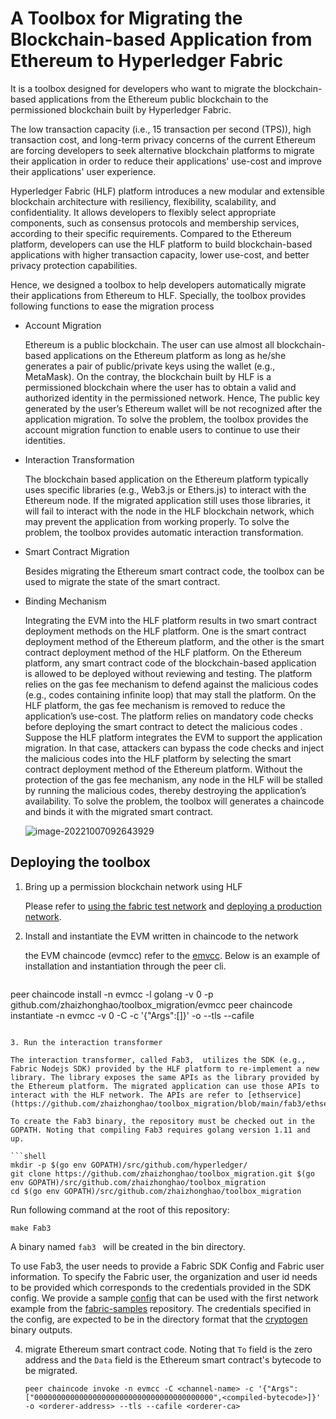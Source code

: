 # A Toolbox for Migrating the Blockchain-based Application from Ethereum to Hyperledger Fabric

It is a toolbox designed for developers who want to migrate the blockchain-based applications from the Ethereum public blockchain to the permissioned blockchain built by Hyperledger Fabric.

The low transaction capacity (i.e., 15 transaction per second (TPS)), high transaction cost, and long-term privacy concerns of the current Ethereum are forcing developers to seek alternative blockchain platforms to migrate their application in order to reduce their applications' use-cost and improve their applications' user experience.

Hyperledger Fabric (HLF) platform introduces a new modular and extensible blockchain architecture with resiliency, flexibility, scalability, and confidentiality. It allows developers to flexibly select appropriate components, such as consensus protocols and membership services, according to their specific requirements. Compared to the Ethereum platform, developers can use the HLF platform to build blockchain-based applications with higher transaction capacity, lower use-cost, and better  privacy protection capabilities.

Hence, we designed a toolbox to help developers automatically migrate their applications from Ethereum to HLF. Specially, the toolbox provides following functions to ease the migration process

- Account Migration

  Ethereum is a public blockchain. The user can use almost all blockchain-based applications on the Ethereum platform as long as he/she generates a pair of public/private keys using the wallet (e.g., MetaMask).  On the contray, the blockchain built by HLF is a permissioned blockchain where the user has to obtain a valid and authorized identity in the permissioned network. Hence, The public key generated by the user’s Ethereum wallet will be not recognized after the application migration.  To solve the problem, the toolbox provides the account migration function to enable users to continue to use their identities.

- Interaction Transformation

  The blockchain based application on the Ethereum platform typically uses specific libraries (e.g., Web3.js or Ethers.js) to interact with the Ethereum node. If the migrated application still uses those libraries, it will fail to interact with the node in the HLF blockchain network, which may prevent the application from working properly.  To solve the problem, the toolbox provides automatic interaction transformation.

- Smart Contract Migration

  Besides migrating the Ethereum smart contract code, the toolbox can be used to migrate the state of the smart contract.

- Binding Mechanism

  Integrating the EVM into the HLF platform results in two smart contract deployment methods on the HLF platform.  One is the smart
  contract deployment method of the Ethereum platform, and the other is the smart contract deployment method of the HLF platform. On the Ethereum platform, any smart contract code of the blockchain-based application is allowed to be deployed without reviewing and testing. The platform relies on the gas fee mechanism to defend against the malicious codes (e.g., codes containing infinite loop) that may stall the platform. On the HLF platform, the gas fee mechanism is removed to reduce the application’s use-cost. The platform relies on mandatory code checks before deploying the smart contract to detect the malicious codes . Suppose the HLF platform integrates the EVM to support the application migration. In that case, attackers can bypass the code checks and inject the malicious codes into the HLF platform by selecting the smart contract deployment method of the Ethereum platform. Without the protection of the gas fee mechanism, any node in the HLF will be stalled by running the malicious codes, thereby destroying the application’s availability. To solve the problem, the toolbox will generates a chaincode and binds it with the migrated smart contract.

  ![image-20221007092643929](C:\Users\desly\AppData\Roaming\Typora\typora-user-images\image-20221007092643929.png)

## Deploying the toolbox

1. Bring up a permission blockchain network using HLF

   Please refer to [using the fabric test network](https://hyperledger-fabric.readthedocs.io/en/latest/test_network.html) and [deploying a production network](https://hyperledger-fabric.readthedocs.io/en/latest/deployment_guide_overview.html#step-one-decide-on-your-network-configuration).

2. Install and instantiate the EVM written in chaincode to the network

   the EVM chaincode (evmcc) refer to the [emvcc](https://github.com/zhaizhonghao/toolbox_migration/blob/main/evmcc/evmcc.go). Below is an example of installation and instantiation through the peer cli.
   ```shell
 peer chaincode install -n evmcc -l golang -v 0 -p github.com/zhaizhonghao/toolbox_migration/evmcc
peer chaincode instantiate -n evmcc -v 0 -C <channel-name> -c '{"Args":[]}' -o <orderer-address> --tls --cafile <orderer-ca>
   ```

3. Run the interaction transformer

   The interaction transformer, called Fab3,  utilizes the SDK (e.g., Fabric Nodejs SDK) provided by the HLF platform to re-implement a new library. The library exposes the same APIs as the library provided by the Ethereum platform. The migrated application can use those APIs to interact with the HLF network. The APIs are refer to [ethservice](https://github.com/zhaizhonghao/toolbox_migration/blob/main/fab3/ethservice.go).

   To create the Fab3 binary, the repository must be checked out in the GOPATH. Noting that compiling Fab3 requires golang version 1.11 and up. 

   ```shell
   mkdir -p $(go env GOPATH)/src/github.com/hyperledger/
   git clone https://github.com/zhaizhonghao/toolbox_migration.git $(go env GOPATH)/src/github.com/zhaizhonghao/toolbox_migration
   cd $(go env GOPATH)/src/github.com/zhaizhonghao/toolbox_migration
   ```

   Run following command at the root of this repository:

   ```shell
   make Fab3
   ```

   A binary named `fab3 ` will be created in the bin directory. 


   To use Fab3, the user needs to provide a Fabric SDK Config and Fabric user information. To specify the Fabric user, the organization and user id needs to be provided which corresponds to the credentials provided in the SDK config. We provide a sample [config](examples/first-network-sdk-config.yaml) that can be used with the first network example from the [fabric-samples](https://github.com/hyperledger/fabric-samples) repository. The credentials specified in the config, are expected to be in the directory format that the [cryptogen](https://hyperledger-fabric.readthedocs.io/en/release-1.4/commands/cryptogen.html) binary outputs.

4. migrate Ethereum smart contract code. Noting that `To` field is the zero address and the `Data` field is the Ethereum smart contract's bytecode to be migrated.

   ```shell
   peer chaincode invoke -n evmcc -C <channel-name> -c '{"Args":["0000000000000000000000000000000000000000",<compiled-bytecode>]}' -o <orderer-address> --tls --cafile <orderer-ca>
   ```

